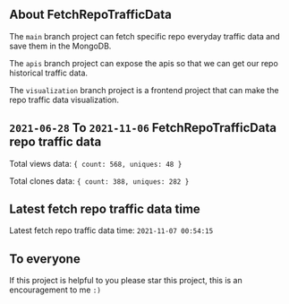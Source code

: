 ## About FetchRepoTrafficData

The `main` branch project can fetch specific repo everyday traffic data and save them in the MongoDB.

The `apis` branch project can expose the apis so that we can get our repo historical traffic data.

The `visualization` branch project is a frontend project that can make the repo traffic data visualization.

## `2021-06-28` To `2021-11-06` FetchRepoTrafficData repo traffic data

Total views data: `{ count: 568, uniques: 48 }`

Total clones data: `{ count: 388, uniques: 282 }`

## Latest fetch repo traffic data time

Latest fetch repo traffic data time: `2021-11-07 00:54:15`

## To everyone

If this project is helpful to you please star this project, this is an encouragement to me `:)`



